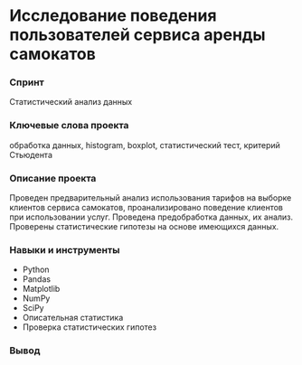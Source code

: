 # Исследование поведения пользователей сервиса аренды самокатов

### Спринт
Статистический анализ данных

### Ключевые слова проекта
обработка данных, histogram, boxplot, статистический тест, критерий Стьюдента
 
### Описание проекта  
Проведен предварительный анализ использования тарифов на выборке клиентов сервиса самокатов, проанализировано поведение клиентов при использовании услуг. Проведена предобработка данных, их анализ. Проверены статистические гипотезы на основе имеющихся данных.

### Навыки и инструменты
* Python
* Pandas
* Matplotlib
* NumPy
* SciPy
* Описательная статистика
* Проверка статистических гипотез

### Вывод
